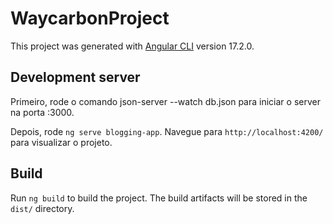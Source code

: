 # WaycarbonProject

This project was generated with [Angular CLI](https://github.com/angular/angular-cli) version 17.2.0.

## Development server

Primeiro, rode o comando json-server --watch db.json para iniciar o server na porta :3000.

Depois, rode `ng serve blogging-app`. Navegue para `http://localhost:4200/` para visualizar o projeto.


## Build

Run `ng build` to build the project. The build artifacts will be stored in the `dist/` directory.
